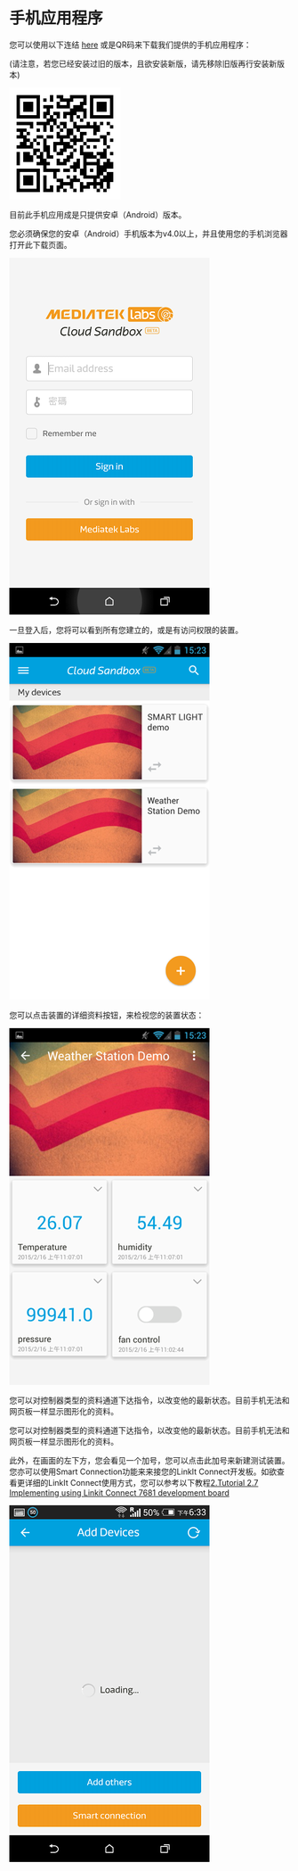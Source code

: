 # 手机应用程序


您可以使用以下连结 [here](http://mcs.mediatek.com/iot/mobile/android) 或是QR码来下载我们提供的手机应用程序：

(请注意，若您已经安装过旧的版本，且欲安装新版，请先移除旧版再行安装新版本)

![](../images/mobileapp_android.png)

目前此手机应用成是只提供安卓（Android）版本。


您必须确保您的安卓（Android）手机版本为v4.0以上，并且使用您的手机浏览器打开此下载页面。


![](../images/Mobile/01.png)


一旦登入后，您将可以看到所有您建立的，或是有访问权限的装置。

![](../images/3.png)

您可以点击装置的详细资料按钮，来检视您的装置状态：

![](../images/4.png)

您可以对控制器类型的资料通道下达指令，以改变他的最新状态。目前手机无法和网页板一样显示图形化的资料。

您可以对控制器类型的资料通道下达指令，以改变他的最新状态。目前手机无法和网页板一样显示图形化的资料。

此外，在画面的左下方，您会看见一个加号，您可以点击此加号来新建测试装置。您亦可以使用Smart Connection功能来来接您的LinkIt Connect开发板。如欲查看更详细的LinkIt Connect使用方式，您可以参考以下教程[2.Tutorial 2.7 Implementing using Linkit Connect 7681 development board](https://mcs.mediatek.com/v2console/supports/implementing_using_mt7681_development_board)

![](../images/Mobile/04.png)

